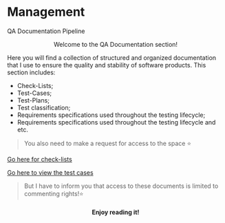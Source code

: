 # Management
QA Documentation Pipeline
<p align="center">
Welcome to the QA Documentation section! 
    </a>
</p>

  Here you will find a collection of structured and organized documentation that I use to ensure the quality and stability of software products. This section includes:


+ Check-Lists;
+ Test-Cases;
+ Test-Plans;
+ Test classification;
+ Requirements specifications used throughout the testing lifecycle;
+ Requirements specifications used throughout the testing lifecycle and etc.



> You also need to make a request for access to the space ⭐

[Go here for check-lists](https://www.notion.so/Chek-list-s-8aaabcfe54c34c9c85da4ac7b0648fc5?pvs=4)

[Go here to view the test cases](https://www.notion.so/Test-cases-s-3c810a69aa5c44f5bd4db37cf61ed1a0?pvs=4)

> But I have to inform you that access to these documents is limited to commenting rights!⭐


<h4 align="center"> Enjoy reading it!</h4>
    </p>
